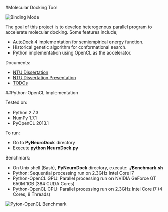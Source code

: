 #Molecular Docking Tool

![Binding Mode](https://raw.github.com/ekaakurniawan/FpgaNeuroDock/master/Images/Molecule/ProteinSS_hsg1_ind.png)

The goal of this project is to develop heterogenous parallel program to accelerate molecular docking. Some features include;
* [AutoDock 4](http://autodock.scripps.edu) implementation for semiempirical energy function.
* Historical genetic algorithm for conformational search.
* Python implementation using OpenCL as the accelerator.

Documents:
* [NTU Dissertation](https://www.dropbox.com/s/56cebveo9o844nh/NTU_Dissertation.pdf)
* [NTU Dissertation Presentation](https://www.dropbox.com/s/ng723f7eabuudpx/NTU_Dissertation_Presentation.pdf)
* [TODOs](https://github.com/ekaakurniawan/FpgaNeuroDock/wiki/TODOs)

##Python-OpenCL Implementation

Tested on:
* Python 2.7.3
* NumPy 1.7.1
* PyOpenCL 2013.1

To run:
* Go to **PyNeuroDock** directory
* Execute **python NeuroDock.py**

Benchmark:
* On Unix shell (Bash), **PyNeuroDock** directory, execute: **./Benchmark.sh**
* Python: Sequential processing run on 2.3GHz Intel Core i7
* Python-OpenCL GPU: Parallel processing run on NVIDIA GeForce GT 650M 1GB (384 CUDA Cores)
* Python-OpenCL CPU: Parallel processing run on 2.3GHz Intel Core i7 (4 Cores, 8 Threads)

![Pyton-OpenCL Benchmark](https://raw.github.com/ekaakurniawan/FpgaNeuroDock/master/Images/Benchmark/Python-OpenCL_500Gens.png)
